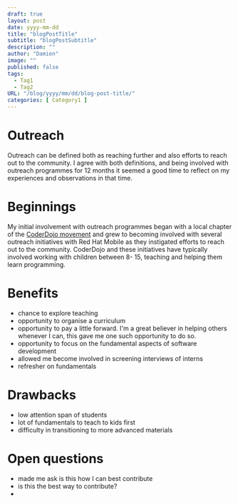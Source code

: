 ```yaml
---
draft: true
layout: post
date: yyyy-mm-dd
title: "blogPostTitle"
subtitle: "blogPostSubtitle"
description: ""
author: "Damien"
image: ""
published: false
tags:
  - Tag1
  - Tag2
URL: "/blog/yyyy/mm/dd/blog-post-title/"
categories: [ Category1 ]
---
```




# Outreach 

Outreach can be defined both as reaching further and also efforts to reach out to the community. I agree with both definitions, and being involved with outreach programmes for 12 months it seemed a good time to reflect on my experiences and observations in that time.

# Beginnings

My initial involvement with outreach programmes began with a local chapter of the [CoderDojo movement]() and grew to becoming involved with several outreach initiatives with Red Hat Mobile as they instigated efforts to reach out to the community. CoderDojo and these initiatives have typically involved working with children between 8- 15, teaching and helping them learn programming.

# Benefits

- chance to explore teaching
- opportunity to organise a curriculum
- opportunity to pay a little forward. I'm a great believer in helping others whenever I can, this gave me one such opportunity to do so.
- opportunity to focus on the fundamental aspects of software development
- allowed me become involved in screening interviews of interns
- refresher on fundamentals


# Drawbacks

- low attention span of students
- lot of fundamentals to teach to kids first
- difficulty in transitioning to more advanced materials

# Open questions

- made me ask is this how I can best contribute
- is this the best way to contribute?
- 